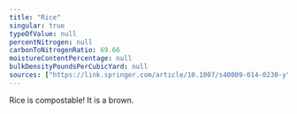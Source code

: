 ```yaml
---
title: "Rice"
singular: true
typeOfValue: null
percentNitrogen: null
carbonToNitrogenRatio: 69.66
moistureContentPercentage: null
bulkDensityPoundsPerCubicYard: null
sources: ["https://link.springer.com/article/10.1007/s40009-014-0230-y"]
---
```


Rice is compostable! It is a brown.
